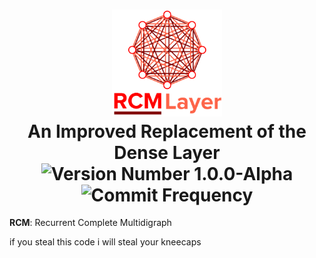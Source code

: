 <h1 align="center">
  <picture>
    <img alt="RCM Layer Logo" width="35%" height="35%" src="/docs/img/Logo%20Vertical.png">
  </picture>
  <br>
  An Improved Replacement of the Dense Layer
  <br>
  <img src="https://img.shields.io/badge/version-1.0.0--alpha-red?style=for-the-badge" alt="Version Number 1.0.0-Alpha">
  <img src="https://img.shields.io/github/commit-activity/y/Hudson-Liu/rcm-layer?style=for-the-badge" alt="Commit Frequency">
</h1>

**RCM**: Recurrent Complete Multidigraph

if you steal this code i will steal your kneecaps
